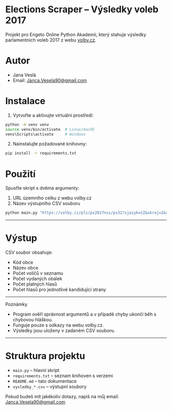 
# Elections Scraper – Výsledky voleb 2017

Projekt pro Engeto Online Python Akademii, který stahuje výsledky parlamentních voleb 2017 z webu [volby.cz](https://www.volby.cz).


# Autor

- Jana Veslá  
- Email: Janca.Vesela90@gmail.com


# Instalace

1. Vytvořte a aktivujte virtuální prostředí:

```bash
python -m venv venv
source venv/bin/activate  # Linux/macOS
venv\Scripts\activate     # Windows
```

2. Nainstalujte požadované knihovny:

```bash
pip install -r requirements.txt
```


# Použití

Spusťte skript s dvěma argumenty:

1. URL územního celku z webu volby.cz
2. Název výstupního CSV souboru

```bash
python main.py "https://volby.cz/pls/ps2017nss/ps32?xjazyk=CZ&xkraj=2&xnumnuts=2103" vysledky_benesov.csv
```

---

# Výstup

CSV soubor obsahuje:

* Kód obce
* Název obce
* Počet voličů v seznamu
* Počet vydaných obálek
* Počet platných hlasů
* Počet hlasů pro jednotlivé kandidující strany

---

 Poznámky

* Program ověří správnost argumentů a v případě chyby ukončí běh s chybovou hláškou.
* Funguje pouze s odkazy na webu volby.cz.
* Výsledky jsou uloženy v zadaném CSV souboru.

---

# Struktura projektu

* `main.py` – hlavní skript
* `requirements.txt` – seznam knihoven s verzemi
* `README.md` – tato dokumentace
* `vysledky_*.csv` – výstupní soubory


Pokud budeš mít jakékoliv dotazy, napiš na můj email: [Janca.Vesela90@gmail.com](mailto:Janca.Vesela90@gmail.com)

